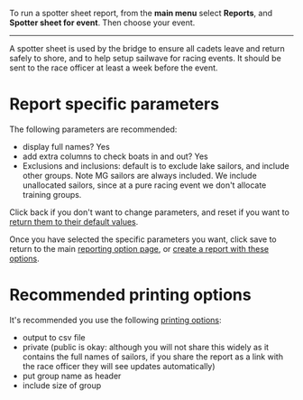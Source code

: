 To run a spotter sheet report, from the **main menu** select **Reports**, and **Spotter sheet for event**. Then choose your event.
___

A spotter sheet is used by the bridge to ensure all cadets leave and return safely to shore, and to help setup sailwave for racing events. It should be sent to the race officer at least a week before the event.

# Report specific parameters

The following parameters are recommended:

- display full names? Yes 
- add extra columns to check boats in and out? Yes
- Exclusions and inclusions: default is to exclude lake sailors, and include other groups. Note MG sailors are always included. We include unallocated sailors, since at a pure racing event we don't allocate training groups.

Click back if you don't want to change parameters, and reset if you want to [return them to their default values](general_report_config_and_printing_help.md#resetting-options).

Once you have selected the specific parameters you want, click save to return to the main [reporting option page](general_report_config_and_printing_help.md#the-reporting-option-page), or [create a report with these options](general_report_config_and_printing_help.md#creating-a-report).

# Recommended printing options

It's recommended you use the following [printing options](general_report_config_and_printing_help.md#print-options):

- output to csv file
- private (public is okay: although you will not share this widely as it contains the full names of sailors, if you share the report as a link with the race officer they will see updates automatically)
- put group name as header
- include size of group

